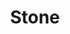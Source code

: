 ---
templateKey: blog-post
featuredpost: false
featuredimage: /assets/Stone.png
title: Stone
description: Resources
testfield: 4
---